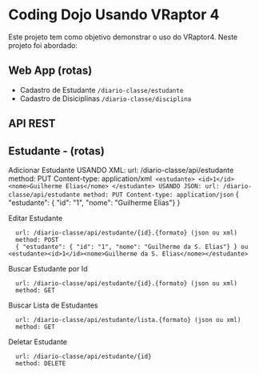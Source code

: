 Coding Dojo Usando VRaptor 4
============================

Este projeto tem como objetivo demonstrar o uso do VRaptor4. Neste projeto foi abordado:

Web App (rotas) 
-------
* Cadastro de Estudante `/diario-classe/estudante`
* Cadastro de Disiciplinas `/diario-classe/disciplina`

API REST
--------

Estudante - (rotas)
--------
Adicionar Estudante
      USANDO XML:
            url: /diario-classe/api/estudante
            method: PUT
            Content-type: application/xml`
            <estudante>
                  <id>1</id>
                  <nome>Guilherme Elias</nome>
            </estudante>
      USANDO JSON:
            url: /diario-classe/api/estudante
            method: PUT
            Content-type: application/json`
            { "estudante": { "id": "1", "nome": "Guilherme Elias"} }

Editar Estudante

      url: /diario-classe/api/estudante/{id}.{formato} (json ou xml)
      method: POST
      { "estudante": { "id": "1", "nome": "Guilherme da S. Elias"} } ou <estudante><id>1</id><nome>Guilherme da S. Elias</nome></estudante>

Buscar Estudante por Id

      url: /diario-classe/api/estudante/{id}.{formato} (json ou xml)
      method: GET
      
Buscar Lista de Estudantes

      url: /diario-classe/api/estudante/lista.{formato} (json ou xml)
      method: GET

Deletar Estudante

      url: /diario-classe/api/estudante/{id}
      method: DELETE
